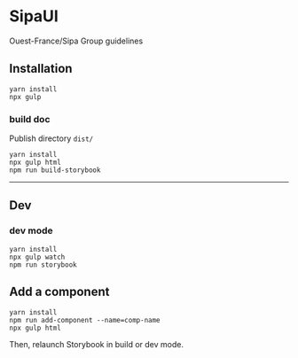 # SipaUI
Ouest-France/Sipa Group guidelines

## Installation

```
yarn install
npx gulp
```

### build doc

Publish directory `dist/`

```
yarn install
npx gulp html
npm run build-storybook
```

---

## Dev

### dev mode

```
yarn install
npx gulp watch
npm run storybook
```

## Add a component

```
yarn install
npm run add-component --name=comp-name
npx gulp html
```
Then, relaunch Storybook in build or dev mode.

